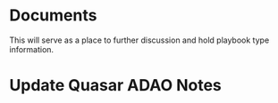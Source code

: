 # Documents
This will serve as a place to further discussion and hold playbook type information.
# Update Quasar ADAO Notes
